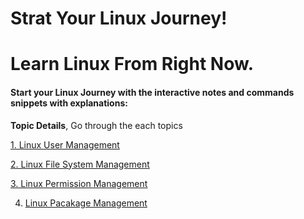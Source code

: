 # Strat Your Linux Journey!
# Learn Linux From Right Now.

<h4>Start your Linux Journey with the interactive notes and commands snippets with explanations: </h4>

**Topic Details**, Go through the each topics 

[1. Linux User Management](linux_docks/User_Management.md) <br>

[2. Linux File System Management](linux_docks/File_System_Management.md)
<br>

[3.  Linux Permission Management ](linux_docks/Permission_Management.md)
<br>

4. [Linux Pacakage Management ](linux_docks/Pacakge_Management.md)
